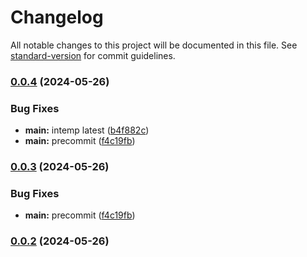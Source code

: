 # Changelog

All notable changes to this project will be documented in this file. See [standard-version](https://github.com/conventional-changelog/standard-version) for commit guidelines.

### [0.0.4](https://github.com/snomiao/decora/compare/v0.0.2...v0.0.4) (2024-05-26)


### Bug Fixes

* **main:** intemp latest ([b4f882c](https://github.com/snomiao/decora/commit/b4f882c3ff43abfb43ed93620fc8a4cac6f447a1))
* **main:** precommit ([f4c19fb](https://github.com/snomiao/decora/commit/f4c19fb5cd0896b90c4f5fffbee62ebf7ff2f0b1))

### [0.0.3](https://github.com/snomiao/decora/compare/v0.0.2...v0.0.3) (2024-05-26)


### Bug Fixes

* **main:** precommit ([f4c19fb](https://github.com/snomiao/decora/commit/f4c19fb5cd0896b90c4f5fffbee62ebf7ff2f0b1))

### [0.0.2](https://github.com/snomiao/decora/compare/v0.0.1...v0.0.2) (2024-05-26)
